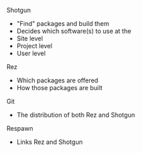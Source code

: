 Shotgun
 - "Find" packages and build them
 - Decides which software(s) to use at the 
  - Site level
  - Project level
  - User level


Rez
 - Which packages are offered
 - How those packages are built


Git
 - The distribution of both Rez and Shotgun


Respawn
 - Links Rez and Shotgun

